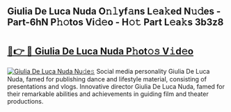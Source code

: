## Giulia De Luca Nuda O𝚗𝚕yf𝚊ns L𝚎a𝚔ed N𝚞𝚍es - Part-6hN P𝚑𝚘tos Vi𝚍𝚎o - H𝚘𝚝 Part L𝚎a𝚔s 3b3z8

# <h2><a href="http://kfcruvp.oniu.top/?m=Giulia+De+Luca+Nuda">🔗👉 🔴 Giulia De Luca Nuda P𝚑ot𝚘𝚜 V𝚒d𝚎o</a></h2>

[![Giulia De Luca Nuda Nu𝚍e𝚜](https://i.imgur.com/0qMVB7G.gif)](http://kfcruvp.oniu.top/?m=Giulia+De+Luca+Nuda)
Social media personality Giulia De Luca Nuda, famed for publishing dance and lifestyle material, consisting of presentations and vlogs. Innovative director Giulia De Luca Nuda, famed for their remarkable abilities and achievements in guiding film and theater productions.  
